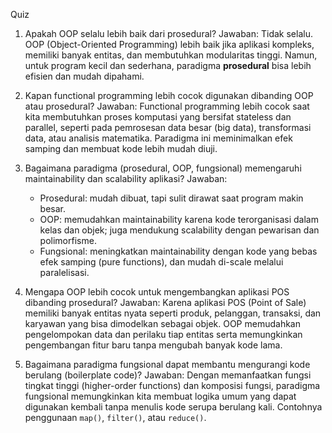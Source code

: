 Quiz
1. Apakah OOP selalu lebih baik dari prosedural?
   Jawaban: Tidak selalu.
   OOP (Object-Oriented Programming) lebih baik jika aplikasi kompleks, memiliki banyak entitas, dan membutuhkan modularitas tinggi.
   Namun, untuk program kecil dan sederhana, paradigma **prosedural** bisa lebih efisien dan mudah dipahami.


2. Kapan functional programming lebih cocok digunakan dibanding OOP atau prosedural?
   Jawaban: Functional programming lebih cocok saat kita membutuhkan proses komputasi yang bersifat stateless dan parallel, seperti pada pemrosesan data besar (big data), transformasi data, atau analisis matematika.
   Paradigma ini meminimalkan efek samping dan membuat kode lebih mudah diuji.


3. Bagaimana paradigma (prosedural, OOP, fungsional) memengaruhi maintainability dan scalability aplikasi?
   Jawaban:

   * Prosedural: mudah dibuat, tapi sulit dirawat saat program makin besar.
   * OOP: memudahkan maintainability karena kode terorganisasi dalam kelas dan objek; juga mendukung scalability dengan pewarisan dan polimorfisme.
   * Fungsional: meningkatkan maintainability dengan kode yang bebas efek samping (pure functions), dan mudah di-scale melalui paralelisasi.


4. Mengapa OOP lebih cocok untuk mengembangkan aplikasi POS dibanding prosedural?
   Jawaban: Karena aplikasi POS (Point of Sale) memiliki banyak entitas nyata seperti produk, pelanggan, transaksi, dan karyawan yang bisa dimodelkan sebagai objek.
   OOP memudahkan pengelompokan data dan perilaku tiap entitas serta memungkinkan pengembangan fitur baru tanpa mengubah banyak kode lama.


5. Bagaimana paradigma fungsional dapat membantu mengurangi kode berulang (boilerplate code)?
   Jawaban: Dengan memanfaatkan fungsi tingkat tinggi (higher-order functions) dan komposisi fungsi, paradigma fungsional memungkinkan kita membuat logika umum yang dapat digunakan kembali tanpa menulis kode serupa berulang kali.
   Contohnya penggunaan `map()`, `filter()`, atau `reduce()`.
